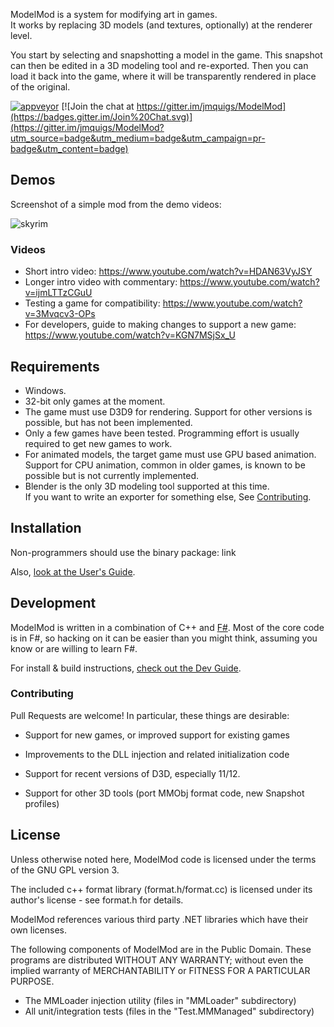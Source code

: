 ModelMod is a system for modifying art in games.  
It works by replacing 3D models (and textures, optionally) at the renderer level.

You start by selecting and snapshotting a model in the game.
This snapshot can then be edited in a 3D modeling tool and re-exported.  Then you can load it back into the game, where it will be transparently
rendered in place of the original.

[![appveyor](https://ci.appveyor.com/api/projects/status/gqsf2f001h46q1tn?svg=true)](https://ci.appveyor.com/project/jmquigs/modelmod)
[![Join the chat at https://gitter.im/jmquigs/ModelMod](https://badges.gitter.im/Join%20Chat.svg)](https://gitter.im/jmquigs/ModelMod?utm_source=badge&utm_medium=badge&utm_campaign=pr-badge&utm_content=badge)



Demos
-----

Screenshot of a simple mod from the demo videos:

![skyrim](https://raw.githubusercontent.com/jmquigs/ModelMod-demo/master/screenshots/skyrimebony.jpg)


### Videos

* Short intro video: https://www.youtube.com/watch?v=HDAN63VyJSY
* Longer intro video with commentary: https://www.youtube.com/watch?v=ijmLTTzCGuU
* Testing a game for compatibility: https://www.youtube.com/watch?v=3Mvqcv3-OPs
* For developers, guide to making changes to support a new game: https://www.youtube.com/watch?v=KGN7MSjSx_U

Requirements
------------

* Windows.  
* 32-bit only games at the moment.
* The game must use D3D9 for rendering.  Support for other versions is possible,
but has not been implemented.
* Only a few games have been tested.  Programming effort is usually required
to get new games to work.
* For animated models, the target game
must use GPU based animation.  Support for CPU animation, common in older games, is
known to be possible but is not currently implemented.
* Blender is the only 3D modeling tool supported at this time.  
If you want to write an exporter for something else, See [Contributing](#Contributing).

Installation
------------

Non-programmers should use the binary package: link

Also, [look at the User's Guide](Docs/userguide/README.md).

Development
-----------

ModelMod is written in a combination of C++ and [F#](http://fsharp.org/).  Most of the core code
is in F#, so hacking on it can be easier than you might think, assuming you
know or are willing to learn F#.

For install & build instructions, [check out the Dev Guide](Docs/devguide/README.md).

### Contributing

Pull Requests are welcome!  In particular, these things are desirable:

* Support for new games, or improved support for existing games

* Improvements to the DLL injection and related initialization code

* Support for recent versions of D3D, especially 11/12.  

* Support for other 3D tools (port MMObj format code, new Snapshot profiles)

License
-------

Unless otherwise noted here, ModelMod code is licensed under the terms of the
GNU GPL version 3.

The included c++ format library (format.h/format.cc) is licensed under its
author's license - see format.h for details.

ModelMod references various third party .NET libraries which have their own
licenses.  

The following components of ModelMod are in the Public Domain.  These programs are distributed WITHOUT ANY WARRANTY; without even the implied warranty of MERCHANTABILITY or FITNESS FOR A PARTICULAR PURPOSE.

* The MMLoader injection utility (files in "MMLoader" subdirectory)
* All unit/integration tests (files in the "Test.MMManaged" subdirectory)
